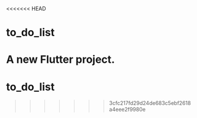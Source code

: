<<<<<<< HEAD
# to_do_list

A new Flutter project.
=======
# to_do_list
>>>>>>> 3cfc217fd29d24de683c5ebf2618a4eee2f9980e
